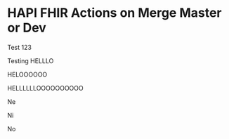 # HAPI FHIR Actions on Merge Master or Dev

Test 123

Testing HELLLO

HELOOOOOO


HELLLLLLOOOOOOOOOO

Ne

Ni

No